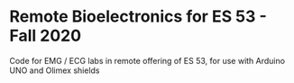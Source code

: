 # Remote Bioelectronics for ES 53 - Fall 2020

Code for EMG / ECG labs in remote offering of ES 53, for use with Arduino UNO and Olimex shields
